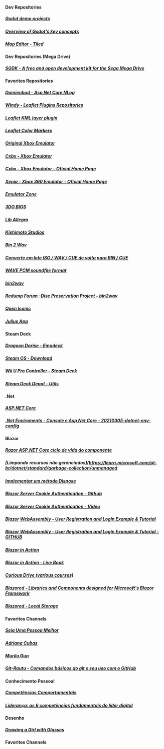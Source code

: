 #### Dev Repositories

##### [Godot demo projects](https://github.com/godotengine/godot-demo-projects)<br/>

##### [Overview of Godot's key concepts](https://docs.godotengine.org/en/stable/getting_started/introduction/key_concepts_overview.html)<br/>

##### [Map Editor - Tiled](https://www.mapeditor.org/)<br/>

#### Dev Repositories (Mega Drive)

##### [SGDK - A free and open development kit for the Sega Mega Drive ](https://github.com/Stephane-D/SGDK)<br/>

#### Favorites Repositories

##### [Damienbod - Asp Net Core NLog](https://github.com/damienbod/AspNetCoreNlog)<br/>

##### [Windy - Leaflet Plugins Repositories](https://github.com/windycom)<br/>

##### [Leaflet KML layer plugin](https://github.com/windycom/leaflet-kml)<br/>

##### [Leaflet Color Markers](https://github.com/pointhi/leaflet-color-markers)<br/> 

##### [Original Xbox Emulator](https://github.com/mborgerson/xemu/wiki)<br/>

##### [Cxbx - Xbox Emulator](https://github.com/Cxbx-Reloaded/Cxbx-Reloaded)<br/>

##### [Cxbx - Xbox Emulator - Oficial Home Page](https://cxbx-reloaded.co.uk/)<br/>

##### [Xenia - Xbox 360 Emulator - Oficial Home Page](https://github.com/xenia-project/xenia)<br/>

##### [Emulator Zone](https://www.emulator-zone.com/)<br/>

##### [3DO BIOS](https://github.com/trapexit/3do-bios)<br/>

##### [Lib Allegro](https://github.com/liballeg)<br/>

##### [Kishimoto Studios](https://github.com/KishimotoStudios)<br/>

##### [Bin 2 Wav](https://github.com/raydac/bkbin2wav)<br/>

##### [Converte em lote ISO / WAV / CUE de volta para BIN / CUE](https://sobrelinux.info/questions/832383/batch-convert-iso-wav-cue-back-into-bin-cue)<br/>

##### [WAVE PCM soundfile format](http://soundfile.sapp.org/doc/WaveFormat/)<br/>

##### [bin2wav](https://github.com/saramibreak/bin2wav)<br/>

##### [Redump Forum -Disc Preservation Project -  bin2wav](http://forum.redump.org/topic/13882/bin2wav/)<br/>

##### [Open Iconic](https://github.com/iconic/open-iconic)<br/>

##### [Julius App](https://github.com/sidneyroberto/julius-app/)<br/>

#### Steam Deck

##### [Dragoon Dorise - Emudeck](https://github.com/dragoonDorise/EmuDeck)

##### [Steam OS - Download](https://store.steampowered.com/steamos/download/?ver=steamdeck&snr)

##### [Wii U Pro Controller - Steam Deck](https://www.reddit.com/r/Steam/comments/xutlp9/nintendo_wii_u_pro_controller_now_working_with/?rdt=65386)

##### [Steam Deck Depot - Utils](http://depot.guiadosteamdeck.com.br/steamdeck_depot/utils/)

#### .Net 

##### [ASP.NET Core](https://github.com/dotnet/AspNetCore.Docs)<br/>

##### [.Net Enviroments - Console e Asp Net Core - 20210305-dotnet-env-config](https://github.com/DamirsCorner/20210305-dotnet-env-config)<br/>

#### Blazor 

##### [Razor ASP.NET Core ciclo de vida do componente](https://learn.microsoft.com/pt-br/aspnet/core/blazor/components/lifecycle?view=aspnetcore-7.0)<br/>

##### [Limpando recursos não gerenciados](https://learn.microsoft.com/pt-br/dotnet/standard/garbage-collection/unmanaged<br/>

##### [Implementar um método Dispose](https://learn.microsoft.com/pt-br/dotnet/standard/garbage-collection/implementing-dispose)<br/>

##### [Blazor Server Cookie Authentication - Github](https://github.com/Naveen512/Dot6.BlazorServer.Cookie.Auth)<br/>

##### [Blazor Server Cookie Authentication - Video](https://www.youtube.com/watch?v=YszOb0QLcA0&list=PL2eVfXAfgcFgENUk_n4HXD0RtLv738K6j&index=6)<br/>

##### [Blazor WebAssembly - User Registration and Login Example & Tutorial](https://jasonwatmore.com/post/2020/11/09/blazor-webassembly-user-registration-and-login-example-tutorial)<br/>

##### [Blazor WebAssembly - User Registration and Login Example & Tutorial - GITHUB](https://github.com/cornflourblue/blazor-webassembly-registration-login-example)<br/>

##### [Blazor in Action](https://github.com/chrissainty/blazor-in-action)<br/>

##### [Blazor in Action - Live Book](https://livebook.manning.com/book/blazor-in-action)<br/>

##### [Curious Drive (various courses)](https://www.curiousdrive.com)<br/>

##### [Blazored - Libraries and Components designed for Microsoft's Blazor Framework](https://github.com/Blazored)<br/>

##### [Blazored - Local Storage](https://github.com/Blazored/LocalStorage)<br/> 

#### Favorites Channels

##### [Seja Uma Pessoa Melhor](https://www.youtube.com/channel/UCbG7_Agdb99rhG9-rhY8iTg)<br/>

##### [Adriana Cubas](https://www.youtube.com/channel/UCmTTKDgAAciioZX5HlEcP7w)<br/>

##### [Murilo Gun](https://www.youtube.com/channel/UCyw6tt7DUm59NtUgeg_ML7A)<br/>

##### [Git-Rautu - Comandos básicos do git e seu uso com o GitHub](https://github.com/fernandomayer/git-rautu)<br/>

#### Conhecimento Pessoal

##### [Competências Comportamentais](https://fia.com.br/blog/competencias-comportamentais/)<br/>

##### [Liderança: as 6 competências fundamentais do líder digital](https://www.michaelpage.com.br/advice/carreira-profissional/desenvolvimiento-de-carreira/lideran%C3%A7a-6-compet%C3%AAncias-fundamentais-do)<br/>

#### Desenho

##### [Drawing a Girl with Glasses](https://www.youtube.com/shorts/iVVh_HG4wIE)<br/>
#### Favorites Channels

